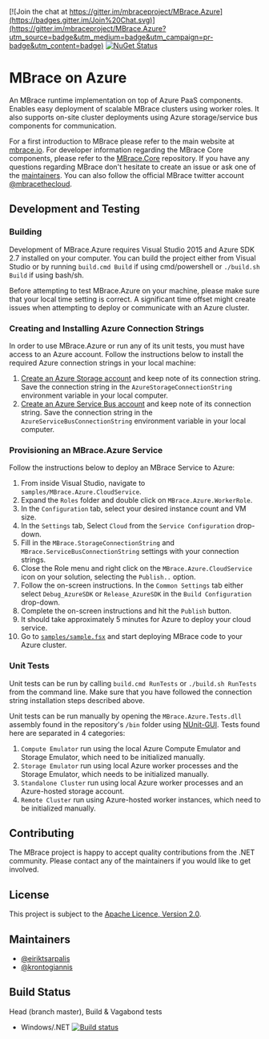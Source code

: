 [![Join the chat at https://gitter.im/mbraceproject/MBrace.Azure](https://badges.gitter.im/Join%20Chat.svg)](https://gitter.im/mbraceproject/MBrace.Azure?utm_source=badge&utm_medium=badge&utm_campaign=pr-badge&utm_content=badge)
[![NuGet Status](http://img.shields.io/nuget/vpre/MBrace.Azure.svg?style=flat)](https://www.nuget.org/packages/MBrace.Azure/)

# MBrace on Azure

An MBrace runtime implementation on top of Azure PaaS components. 
Enables easy deployment of scalable MBrace clusters using worker roles. 
It also supports on-site cluster deployments using Azure storage/service bus components for communication.

For a first introduction to MBrace please refer to the main website at [mbrace.io](http://mbrace.io/).
For developer information regarding the MBrace Core components, please refer to the [MBrace.Core](https://github.com/mbraceproject/MBrace.Core) repository.
If you have any questions regarding MBrace don't hesitate to create an issue or ask one of the [maintainers](#maintainers).
You can also follow the official MBrace twitter account [@mbracethecloud](https://twitter.com/mbracethecloud).

## Development and Testing

### Building

Development of MBrace.Azure requires Visual Studio 2015 and Azure SDK 2.7 installed on your computer.
You can build the project either from Visual Studio or by running `build.cmd Build` if using cmd/powershell or `./build.sh Build` if using bash/sh.

Before attempting to test MBrace.Azure on your machine, please make sure that your local time setting is correct.
A significant time offset might create issues when attempting to deploy or communicate with an Azure cluster.

### Creating and Installing Azure Connection Strings

In order to use MBrace.Azure or run any of its unit tests, you must have access to an Azure account.
Follow the instructions below to install the required Azure connection strings in your local machine:
  1. [Create an Azure Storage account](https://azure.microsoft.com/en-in/documentation/articles/storage-create-storage-account/) and keep note of its connection string. Save the connection string in the `AzureStorageConnectionString` environment variable in your local computer.
  2. [Create an Azure Service Bus account](https://azure.microsoft.com/en-us/documentation/articles/service-bus-dotnet-how-to-use-queues/) and keep note of its connection string. Save the connection string in the `AzureServiceBusConnectionString` environment variable in your local computer.

### Provisioning an MBrace.Azure Service

Follow the instructions below to deploy an MBrace Service to Azure:
  1. From inside Visual Studio, navigate to `samples/MBrace.Azure.CloudService`.
  2. Expand the `Roles` folder and double click on `MBrace.Azure.WorkerRole`.
  3. In the `Configuration` tab, select your desired instance count and VM size.
  4. In the `Settings` tab, Select `Cloud` from the `Service Configuration` drop-down.
  5. Fill in the `MBrace.StorageConnectionString` and `MBrace.ServiceBusConnectionString` settings with your connection strings.
  6. Close the Role menu and right click on the `MBrace.Azure.CloudService` icon on your solution, selecting the `Publish..` option.
  7. Follow the on-screen instructions. In the `Common Settings` tab either select `Debug_AzureSDK` or `Release_AzureSDK` in the `Build Configuration` drop-down.
  8. Complete the on-screen instructions and hit the `Publish` button.
  9. It should take approximately 5 minutes for Azure to deploy your cloud service.
  10. Go to [`samples/sample.fsx`](samples/sample.fsx) and start deploying MBrace code to your Azure cluster.

### Unit Tests

Unit tests can be run by calling `build.cmd RunTests` or `./build.sh RunTests` from the command line. 
Make sure that you have followed the connection string installation steps described above.

Unit tests can be run manually by opening the `MBrace.Azure.Tests.dll` assembly found in the repository's `/bin` folder using [NUnit-GUI](http://www.nunit.org/index.php?p=nunit-gui&r=2.2.10). 
Tests found here are separated in 4 categories:
  1. `Compute Emulator` run using the local Azure Compute Emulator and Storage Emulator, which need to be initialized manually.
  2. `Storage Emulator` run using local Azure worker processes and the Storage Emulator, which needs to be initialized manually.
  3. `Standalone Cluster` run using local Azure worker processes and an Azure-hosted storage account.
  4. `Remote Cluster` run using Azure-hosted worker instances, which need to be initialized manually.

## Contributing

The MBrace project is happy to accept quality contributions from the .NET community.
Please contact any of the maintainers if you would like to get involved.

## License

This project is subject to the [Apache Licence, Version 2.0](LICENSE.md).

## Maintainers

  * [@eiriktsarpalis](https://twitter.com/eiriktsarpalis)
  * [@krontogiannis](https://twitter.com/krontogiannis)

## Build Status

Head (branch master), Build & Vagabond tests
  * Windows/.NET [![Build status](https://ci.appveyor.com/api/projects/status/f0nt1f1ih0cwsa0o/branch/master?svg=true)](https://ci.appveyor.com/project/nessos/mbrace-azure/branch/master)
